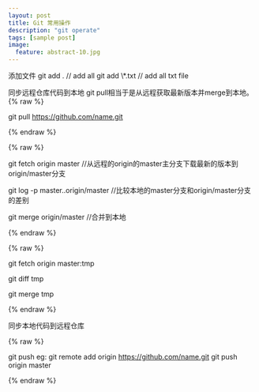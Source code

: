 ```yaml
---
layout: post
title: Git 常用操作
description: "git operate"
tags: [sample post]
image:
  feature: abstract-10.jpg
---
```




添加文件  git add . // add all 
git add \\*.txt  // add all txt file




同步远程仓库代码到本地
git pull相当于是从远程获取最新版本并merge到本地。
{% raw %}

git pull https://github.com/name.git

{% endraw %}

{% raw %}

git fetch origin master  //从远程的origin的master主分支下载最新的版本到origin/master分支    

git log -p master..origin/master  //比较本地的master分支和origin/master分支的差别    

git merge origin/master  //合并到本地   


{% endraw %}

{% raw %}

git fetch origin master:tmp    

git diff tmp     

git merge tmp  

{% endraw %}


<!--more-->

同步本地代码到远程仓库

{% raw %}

git push <remote name> <branch name> 
eg: git remote add origin https://github.com/name.git
	git push origin master

{% endraw %}



